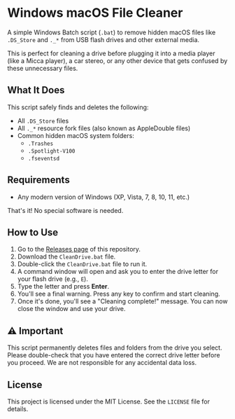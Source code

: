 # Windows macOS File Cleaner

A simple Windows Batch script (`.bat`) to remove hidden macOS files like `.DS_Store` and `._*` from USB flash drives and other external media.

This is perfect for cleaning a drive before plugging it into a media player (like a Micca player), a car stereo, or any other device that gets confused by these unnecessary files.

## What It Does

This script safely finds and deletes the following:

-   All `.DS_Store` files
-   All `._*` resource fork files (also known as AppleDouble files)
-   Common hidden macOS system folders:
    -   `.Trashes`
    -   `.Spotlight-V100`
    -   `.fseventsd`

## Requirements

-   Any modern version of Windows (XP, Vista, 7, 8, 10, 11, etc.)

That's it! No special software is needed.

## How to Use

1.  Go to the [Releases page](https://github.com/KnowOneActual/AppleCrumbs-Remover-Windows/releases) of this repository.
2.  Download the `CleanDrive.bat` file.
3.  Double-click the `CleanDrive.bat` file to run it.
4.  A command window will open and ask you to enter the drive letter for your flash drive (e.g., `E`).
5.  Type the letter and press **Enter**.
6.  You'll see a final warning. Press any key to confirm and start cleaning.
7.  Once it's done, you'll see a "Cleaning complete!" message. You can now close the window and use your drive.

## ⚠️ Important

This script permanently deletes files and folders from the drive you select. Please double-check that you have entered the correct drive letter before you proceed. We are not responsible for any accidental data loss.

## License

This project is licensed under the MIT License. See the `LICENSE` file for details.
